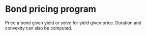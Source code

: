 # Bond pricing program

Price a bond given yield or solve for yield given price.
Duration and convexity can also be computed.
